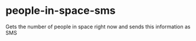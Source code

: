 # people-in-space-sms
Gets the number of people in space right now and sends this information as SMS
